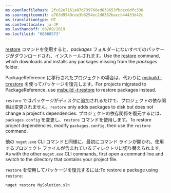 ```yaml
---
ms.openlocfilehash: 2fc62e7161a07d739760ed638653fbdec0dfc330
ms.sourcegitcommit: e763d9549cee3b6254ec2d6382baccb44433d42c
ms.translationtype: HT
ms.contentlocale: ja-JP
ms.lasthandoff: 08/09/2019
ms.locfileid: "68860573"
---
```

<span data-ttu-id="5b30a-101">[restore](../../reference/cli-reference/cli-ref-restore.md) コマンドを使用すると、*packages* フォルダーにないすべてのパッケージがダウンロードされ、インストールされます。</span><span class="sxs-lookup"><span data-stu-id="5b30a-101">Use the [restore](../../reference/cli-reference/cli-ref-restore.md) command, which downloads and installs any packages missing from the *packages* folder.</span></span>

<span data-ttu-id="5b30a-102">PackageReference に移行されたプロジェクトの場合は、代わりに [msbuild -t:restore](../package-restore.md#restore-using-msbuild) を使ってパッケージを復元します。</span><span class="sxs-lookup"><span data-stu-id="5b30a-102">For projects migrated to PackageReference, use [msbuild -t:restore](../package-restore.md#restore-using-msbuild) to restore packages instead.</span></span>

<span data-ttu-id="5b30a-103">`restore` ではパッケージがディスクに追加されるだけで、プロジェクトの依存関係は変更されません。</span><span class="sxs-lookup"><span data-stu-id="5b30a-103">`restore` only adds packages to disk but does not change a project's dependencies.</span></span> <span data-ttu-id="5b30a-104">プロジェクトの依存関係を復元するには、`packages.config` を変更し、`restore` コマンドを使用します。</span><span class="sxs-lookup"><span data-stu-id="5b30a-104">To restore project dependencies, modify `packages.config`, then use the `restore` command.</span></span>

<span data-ttu-id="5b30a-105">他の `nuget.exe` CLI コマンドと同様に、最初にコマンド ラインが開かれ、使用するプロジェクト ファイルが含まれているディレクトリに切り替えられます。</span><span class="sxs-lookup"><span data-stu-id="5b30a-105">As with the other `nuget.exe` CLI commands, first open a command line and switch to the directory that contains your project file.</span></span>

<span data-ttu-id="5b30a-106">`restore` を使用してパッケージを復元するには:</span><span class="sxs-lookup"><span data-stu-id="5b30a-106">To restore a package using `restore`:</span></span>

```cli
nuget restore MySolution.sln
```